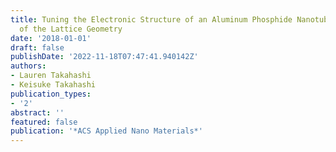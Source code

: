 ```yaml
---
title: Tuning the Electronic Structure of an Aluminum Phosphide Nanotube through Configuration
  of the Lattice Geometry
date: '2018-01-01'
draft: false
publishDate: '2022-11-18T07:47:41.940142Z'
authors:
- Lauren Takahashi
- Keisuke Takahashi
publication_types:
- '2'
abstract: ''
featured: false
publication: '*ACS Applied Nano Materials*'
---
```


